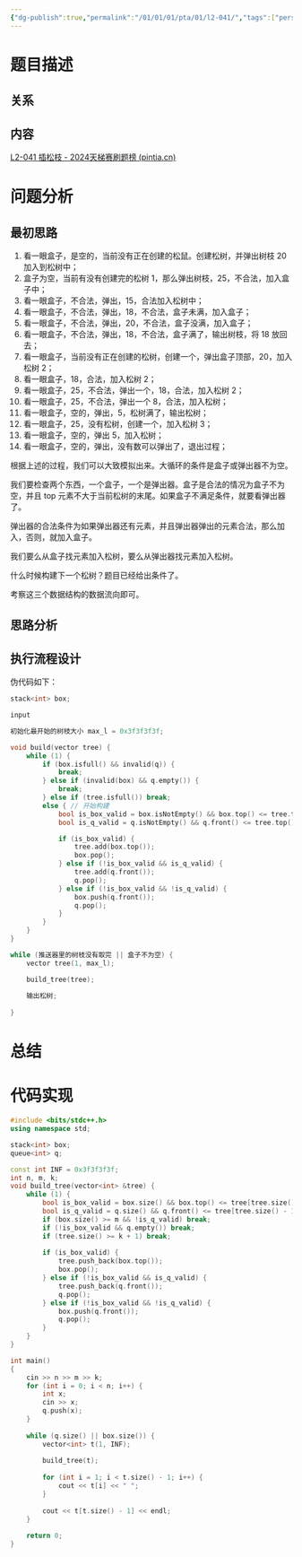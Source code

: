 ```yaml
---
{"dg-publish":true,"permalink":"/01/01/01/pta/01/l2-041/","tags":["personal/blog","algorithm/brute-force","algorithm/数据结构/stack"]}
---
```



# 题目描述
## 关系

## 内容
[L2-041 插松枝 - 2024天梯赛刷题榜 (pintia.cn)](https://pintia.cn/problem-sets/1763018217401761792/exam/problems/1763019752126955570?type=7&page=1)
# 问题分析
## 最初思路
1. 看一眼盒子，是空的，当前没有正在创建的松鼠。创建松树，并弹出树枝 20 加入到松树中；
2. 盒子为空，当前有没有创建完的松树 1，那么弹出树枝，25，不合法，加入盒子中；
3. 看一眼盒子，不合法，弹出，15，合法加入松树中；
4. 看一眼盒子，不合法，弹出，18，不合法，盒子未满，加入盒子；
5. 看一眼盒子，不合法，弹出，20，不合法，盒子没满，加入盒子；
6. 看一眼盒子，不合法，弹出，18，不合法，盒子满了，输出树枝，将 18 放回去；
7. 看一眼盒子，当前没有正在创建的松树，创建一个，弹出盒子顶部，20，加入松树 2；
8. 看一眼盒子，18，合法，加入松树 2；
9. 看一眼盒子，25，不合法，弹出一个，18，合法，加入松树 2；
10. 看一眼盒子，25，不合法，弹出一个 8，合法，加入松树；
11. 看一眼盒子，空的，弹出，5，松树满了，输出松树；
12. 看一眼盒子，25，没有松树，创建一个，加入松树 3；
13. 看一眼盒子，空的，弹出 5，加入松树；
14. 看一眼盒子，空的，弹出，没有数可以弹出了，退出过程；

根据上述的过程，我们可以大致模拟出来。大循环的条件是盒子或弹出器不为空。

我们要检查两个东西，一个盒子，一个是弹出器。盒子是合法的情况为盒子不为空，并且 top 元素不大于当前松树的末尾。如果盒子不满足条件，就要看弹出器了。

弹出器的合法条件为如果弹出器还有元素，并且弹出器弹出的元素合法，那么加入，否则，就加入盒子。

我们要么从盒子找元素加入松树，要么从弹出器找元素加入松树。

什么时候构建下一个松树？题目已经给出条件了。

考察这三个数据结构的数据流向即可。
## 思路分析

## 执行流程设计
伪代码如下：
```c++
stack<int> box;

input

初始化最开始的树枝大小 max_l = 0x3f3f3f3f;

void build(vector tree) {
	while (1) {
		if (box.isfull() && invalid(q)) {
			break;
		} else if (invalid(box) && q.empty()) {
			break;
		} else if (tree.isfull()) break;
		else { // 开始构建
			bool is_box_valid = box.isNotEmpty() && box.top() <= tree.top();
			bool is_q_valid	= q.isNotEmpty() && q.front() <= tree.top();

			if (is_box_valid) {
				tree.add(box.top());
				box.pop();
			} else if (!is_box_valid && is_q_valid) {
				tree.add(q.front());
				q.pop();
			} else if (!is_box_valid && !is_q_valid) {
				box.push(q.front());
				q.pop();
			}
		}
 	}
}

while (推送器里的树枝没有取完 || 盒子不为空) {
	vector tree(1, max_l);

	build_tree(tree);
	
	输出松树;
	
}
```
# 总结

# 代码实现
```c++
#include <bits/stdc++.h>
using namespace std;

stack<int> box;
queue<int> q;

const int INF = 0x3f3f3f3f;
int n, m, k;
void build_tree(vector<int> &tree) {
    while (1) {
        bool is_box_valid = box.size() && box.top() <= tree[tree.size() - 1];
        bool is_q_valid = q.size() && q.front() <= tree[tree.size() - 1];
        if (box.size() >= m && !is_q_valid) break;
        if (!is_box_valid && q.empty()) break;
        if (tree.size() >= k + 1) break;
        
        if (is_box_valid) {
            tree.push_back(box.top()); 
            box.pop();
        } else if (!is_box_valid && is_q_valid) {
            tree.push_back(q.front());
            q.pop();
        } else if (!is_box_valid && !is_q_valid) {
            box.push(q.front());
            q.pop();
        }
    }
}

int main() 
{
    cin >> n >> m >> k;
    for (int i = 0; i < n; i++) {
        int x;
        cin >> x;
        q.push(x);
    }
    
    while (q.size() || box.size()) {
        vector<int> t(1, INF);
        
        build_tree(t);
        
        for (int i = 1; i < t.size() - 1; i++) {
            cout << t[i] << " ";
        }
        
        cout << t[t.size() - 1] << endl;
    }
    
    return 0;
}
```